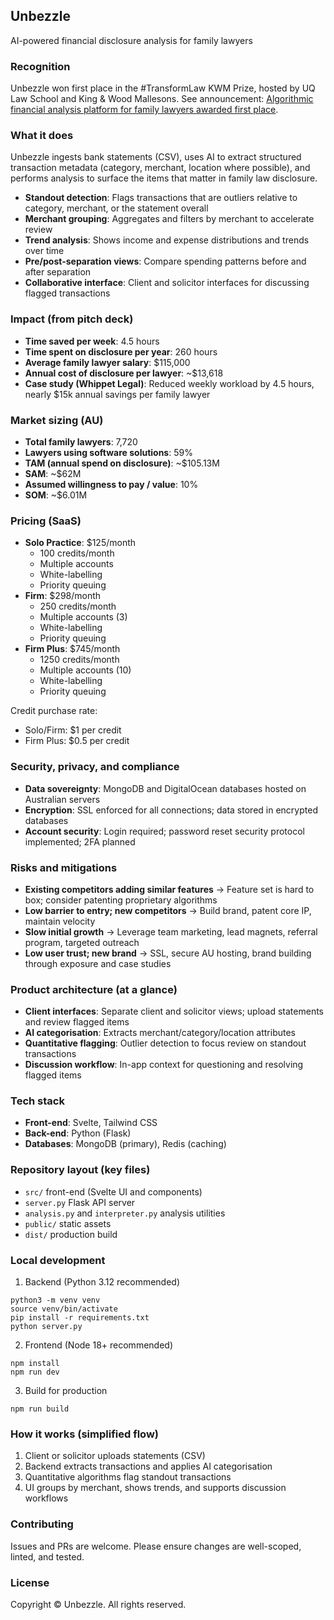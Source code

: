 ## Unbezzle
AI-powered financial disclosure analysis for family lawyers

### Recognition
Unbezzle won first place in the #TransformLaw KWM Prize, hosted by UQ Law School and King & Wood Mallesons. See announcement: [Algorithmic financial analysis platform for family lawyers awarded first place](https://law.uq.edu.au/article/2024/03/algorithmic-financial-analysis-platform-family-lawyers-awarded-first-place).

### What it does
Unbezzle ingests bank statements (CSV), uses AI to extract structured transaction metadata (category, merchant, location where possible), and performs analysis to surface the items that matter in family law disclosure.

- **Standout detection**: Flags transactions that are outliers relative to category, merchant, or the statement overall
- **Merchant grouping**: Aggregates and filters by merchant to accelerate review
- **Trend analysis**: Shows income and expense distributions and trends over time
- **Pre/post-separation views**: Compare spending patterns before and after separation
- **Collaborative interface**: Client and solicitor interfaces for discussing flagged transactions

### Impact (from pitch deck)
- **Time saved per week**: 4.5 hours
- **Time spent on disclosure per year**: 260 hours
- **Average family lawyer salary**: $115,000
- **Annual cost of disclosure per lawyer**: ~$13,618
- **Case study (Whippet Legal)**: Reduced weekly workload by 4.5 hours, nearly $15k annual savings per family lawyer

### Market sizing (AU)
- **Total family lawyers**: 7,720
- **Lawyers using software solutions**: 59%
- **TAM (annual spend on disclosure)**: ~$105.13M
- **SAM**: ~$62M
- **Assumed willingness to pay / value**: 10%
- **SOM**: ~$6.01M

### Pricing (SaaS)
- **Solo Practice**: $125/month
  - 100 credits/month
  - Multiple accounts
  - White-labelling
  - Priority queuing
- **Firm**: $298/month
  - 250 credits/month
  - Multiple accounts (3)
  - White-labelling
  - Priority queuing
- **Firm Plus**: $745/month
  - 1250 credits/month
  - Multiple accounts (10)
  - White-labelling
  - Priority queuing

Credit purchase rate:
- Solo/Firm: $1 per credit
- Firm Plus: $0.5 per credit

### Security, privacy, and compliance
- **Data sovereignty**: MongoDB and DigitalOcean databases hosted on Australian servers
- **Encryption**: SSL enforced for all connections; data stored in encrypted databases
- **Account security**: Login required; password reset security protocol implemented; 2FA planned

### Risks and mitigations
- **Existing competitors adding similar features** → Feature set is hard to box; consider patenting proprietary algorithms
- **Low barrier to entry; new competitors** → Build brand, patent core IP, maintain velocity
- **Slow initial growth** → Leverage team marketing, lead magnets, referral program, targeted outreach
- **Low user trust; new brand** → SSL, secure AU hosting, brand building through exposure and case studies

### Product architecture (at a glance)
- **Client interfaces**: Separate client and solicitor views; upload statements and review flagged items
- **AI categorisation**: Extracts merchant/category/location attributes
- **Quantitative flagging**: Outlier detection to focus review on standout transactions
- **Discussion workflow**: In-app context for questioning and resolving flagged items

### Tech stack
- **Front-end**: Svelte, Tailwind CSS
- **Back-end**: Python (Flask)
- **Databases**: MongoDB (primary), Redis (caching)

### Repository layout (key files)
- `src/` front-end (Svelte UI and components)
- `server.py` Flask API server
- `analysis.py` and `interpreter.py` analysis utilities
- `public/` static assets
- `dist/` production build

### Local development
1) Backend (Python 3.12 recommended)
```
python3 -m venv venv
source venv/bin/activate
pip install -r requirements.txt
python server.py
```

2) Frontend (Node 18+ recommended)
```
npm install
npm run dev
```

3) Build for production
```
npm run build
```

### How it works (simplified flow)
1. Client or solicitor uploads statements (CSV)
2. Backend extracts transactions and applies AI categorisation
3. Quantitative algorithms flag standout transactions
4. UI groups by merchant, shows trends, and supports discussion workflows

### Contributing
Issues and PRs are welcome. Please ensure changes are well-scoped, linted, and tested.

### License
Copyright © Unbezzle. All rights reserved.
